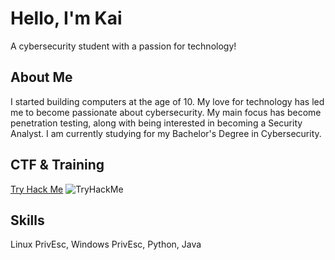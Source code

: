 # Hello, I'm Kai

A cybersecurity student with a passion for technology!

## About Me

I started building computers at the age of 10. My love for technology has led me to become passionate about cybersecurity. My main focus has become penetration testing, along with being interested in becoming a Security Analyst. I am currently studying for my Bachelor's Degree in Cybersecurity.

## CTF & Training
<a href=https://tryhackme.com/p/Juxtapose>Try Hack Me</a>    <img src="https://tryhackme-badges.s3.amazonaws.com/Juxtapose.png" alt="TryHackMe">

## Skills
Linux PrivEsc,
Windows PrivEsc,
Python,
Java




<!--
**Juxtap0se/Juxtap0se** is a ✨ _special_ ✨ repository because its `README.md` (this file) appears on your GitHub profile.

Here are some ideas to get you started:

- 🔭 I’m currently working on ...
- 🌱 I’m currently learning ...
- 👯 I’m looking to collaborate on ...
- 🤔 I’m looking for help with ...
- 💬 Ask me about ...
- 📫 How to reach me: ...
- 😄 Pronouns: ...
- ⚡ Fun fact: ...
-->
